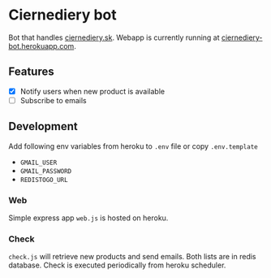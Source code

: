 # Ciernediery bot

Bot that handles [ciernediery.sk](https://eshop.ciernediery.sk). Webapp is currently running at [ciernediery-bot.herokuapp.com](https://ciernediery-bot.herokuapp.com/).

## Features

- [x] Notify users when new product is available
- [ ] Subscribe to emails

## Development

Add following env variables from heroku to `.env` file or copy `.env.template`

- `GMAIL_USER`
- `GMAIL_PASSWORD`
- `REDISTOGO_URL`

### Web

Simple express app `web.js` is hosted on heroku.

### Check

`check.js` will retrieve new products and send emails. Both lists are in redis database. Check is executed periodically from heroku scheduler.
